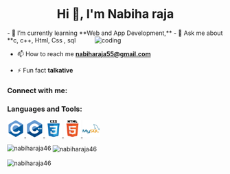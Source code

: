 <h1 align="center">Hi 👋, I'm Nabiha raja</h1>
- 🌱 I’m currently learning **Web and App Development,**

<img align="right" alt="coding" width="300" src="https://user-images.githubusercontent.com/74038190/236119160-976a0405-caa7-470c-9356-16d43402ea0a.gif">
- 💬 Ask me about **c, c++, Html, Css , sql

- 📫 How to reach me **nabiharaja55@gmail.com**

- ⚡ Fun fact **talkative**

<h3 align="left">Connect with me:</h3>
<p align="left">
</p>

<h3 align="left">Languages and Tools:</h3>
<p align="left"> <a href="https://www.cprogramming.com/" target="_blank" rel="noreferrer"> <img src="https://raw.githubusercontent.com/devicons/devicon/master/icons/c/c-original.svg" alt="c" width="40" height="40"/> </a> <a href="https://www.w3schools.com/cpp/" target="_blank" rel="noreferrer"> <img src="https://raw.githubusercontent.com/devicons/devicon/master/icons/cplusplus/cplusplus-original.svg" alt="cplusplus" width="40" height="40"/> </a> <a href="https://www.w3schools.com/css/" target="_blank" rel="noreferrer"> <img src="https://raw.githubusercontent.com/devicons/devicon/master/icons/css3/css3-original-wordmark.svg" alt="css3" width="40" height="40"/> </a> <a href="https://www.w3.org/html/" target="_blank" rel="noreferrer"> <img src="https://raw.githubusercontent.com/devicons/devicon/master/icons/html5/html5-original-wordmark.svg" alt="html5" width="40" height="40"/> </a> <a href="https://www.mysql.com/" target="_blank" rel="noreferrer"> <img src="https://raw.githubusercontent.com/devicons/devicon/master/icons/mysql/mysql-original-wordmark.svg" alt="mysql" width="40" height="40"/> </a> </p>

<p><img align="left" src="https://github-readme-stats.vercel.app/api/top-langs?username=nabiharaja46&show_icons=true&locale=en&layout=compact" alt="nabiharaja46" /></p>

<p>&nbsp;<img align="center" src="https://github-readme-stats.vercel.app/api?username=nabiharaja46&show_icons=true&locale=en" alt="nabiharaja46" /></p>

<p><img align="center" src="https://github-readme-streak-stats.herokuapp.com/?user=nabiharaja46&" alt="nabiharaja46" /></p>
